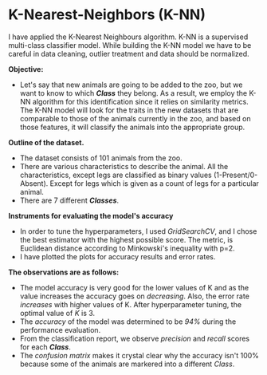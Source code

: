 # K-Nearest-Neighbors (K-NN)
I have applied the K-Nearest Neighbours algorithm. K-NN is a supervised multi-class classifier model. While building the K-NN model we have to be careful in data cleaning, outlier treatment and data should be normalized.

**Objective:** 
- Let's say that new animals are going to be added to the zoo, but we want to know to which **_Class_** they belong. As a result, we employ the K-NN algorithm for this identification since it relies on similarity metrics. The K-NN model will look for the traits in the new datasets that are comparable to those of the animals currently in the zoo, and based on those features, it will classify the animals into the appropriate group.

**Outline of the dataset.**

* The dataset consists of 101 animals from the zoo.
* There are various characteristics to describe the animal. All the characteristics, except legs are classified as binary values (1-Present/0-Absent). Except for legs which is given as a count of legs for a particular animal.
* There are 7 different **_Classes_**.

**Instruments for evaluating the model's accuracy**

* In order to tune the hyperparameters, I used *GridSearchCV*, and I chose the best estimator with the highest possible score. The metric, is Euclidean distance according to Minkowski's inequality with p=2.
* I have plotted the plots for accuracy results and error rates.

**The observations are as follows:**

* The model accuracy is very good for the lower values of K and as the value increases the accuracy goes on *decreasing*. Also, the error rate *increases* with higher values of K. After hyperparameter tuning, the optimal value of *K* is 3.
* The *accuracy* of the model was determined to be *94%* during the performance evaluation.
* From the classification report, we observe *precision* and *recall* scores for each **_Class_**.
* The *confusion matrix* makes it crystal clear why the accuracy isn't 100% because some of the animals are markered into a different *Class*.
